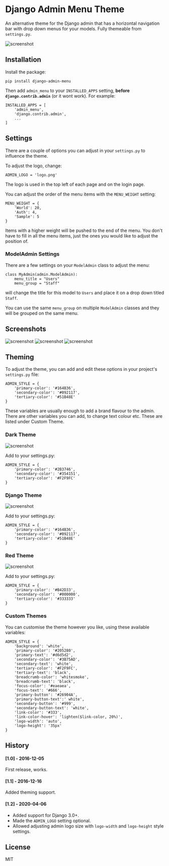 # Django Admin Menu Theme

An alternative theme for the Django admin that has a horizontal navigation bar with drop down menus for your models. Fully themeable from `settings.py`.

![screenshot](screenshots/drop-down.png)

## Installation

Install the package:

```
pip install django-admin-menu
```

Then add `admin_menu` to your `INSTALLED_APPS` setting, **before `django.contrib.admin`** (or it wont work). For example:

```
INSTALLED_APPS = [
    'admin_menu',
    'django.contrib.admin',
    ...
]
```

## Settings

There are a couple of options you can adjust in your `settings.py` to influence the theme.

To adjust the logo, change:
```
ADMIN_LOGO = 'logo.png'
```

The logo is used in the top left of each page and on the login page.

You can adjust the order of the menu items with the `MENU_WEIGHT` setting:

```
MENU_WEIGHT = {
    'World': 20,
    'Auth': 4,
    'Sample': 5
}
```

Items with a higher weight will be pushed to the end of the menu. You don't have to fill in all the menu items, just the ones you would like to adjust the position of.

### ModelAdmin Settings

There are a few settings on your `ModelAdmin` class to adjust the menu:

```
class MyAdmin(admin.ModelAdmin):
    menu_title = "Users"
    menu_group = "Staff"
```

will change the title for this model to `Users` and place it on a drop down titled `Staff`.

You can use the same `menu_group` on multiple `ModelAdmin` classes and they will be grouped on the same menu.

## Screenshots

![screenshot](screenshots/login.png)
![screenshot](screenshots/form.png)
![screenshot](screenshots/drop-down.png)

## Theming

To adjust the theme, you can add and edit these options in your project's `settings.py` file:

```
ADMIN_STYLE = {
    'primary-color': '#164B36',
    'secondary-color': '#092117',
    'tertiary-color': '#51B48E'
}
```

These variables are usually enough to add a brand flavour to the admin. There are other variables you can add, to change text colour etc. These are listed under Custom Theme.

### Dark Theme

![screenshot](screenshots/ui-dark.png)

Add to your settings.py:

```
ADMIN_STYLE = {
    'primary-color': '#2B3746',
    'secondary-color': '#354151',
    'tertiary-color': '#F2F9FC'
}
```

### Django Theme

![screenshot](screenshots/ui-green.png)

Add to your settings.py:

```
ADMIN_STYLE = {
    'primary-color': '#164B36',
    'secondary-color': '#092117',
    'tertiary-color': '#51B48E'
}
```

### Red Theme

![screenshot](screenshots/ui-red.png)

Add to your settings.py:

```
ADMIN_STYLE = {
    'primary-color': '#B42D33',
    'secondary-color': '#000000',
    'tertiary-color': '#333333'
}
```

### Custom Themes

You can customise the theme however you like, using these available variables:

```
ADMIN_STYLE = {
    'background': 'white',
    'primary-color': '#205280',
    'primary-text': '#d6d5d2',
    'secondary-color': '#3B75AD',
    'secondary-text': 'white',
    'tertiary-color': '#F2F9FC',
    'tertiary-text': 'black',
    'breadcrumb-color': 'whitesmoke',
    'breadcrumb-text': 'black',
    'focus-color': '#eaeaea',
    'focus-text': '#666',
    'primary-button': '#26904A',
    'primary-button-text':' white',
    'secondary-button': '#999',
    'secondary-button-text': 'white',
    'link-color': '#333',
    'link-color-hover': 'lighten($link-color, 20%)',
    'logo-width': 'auto',
    'logo-height': '35px'
}
```

## History

#### [1.0] - 2016-12-05
First release, works.

#### [1.1] - 2016-12-16
Added theming support.

#### [1.2] - 2020-04-06
* Added support for Django 3.0+.
* Made the `ADMIN_LOGO` setting optional.
* Allowed adjusting admin logo size with `logo-width` and `logo-height` style settings.

## License

MIT
